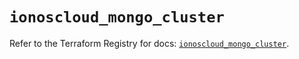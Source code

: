 # `ionoscloud_mongo_cluster`

Refer to the Terraform Registry for docs: [`ionoscloud_mongo_cluster`](https://registry.terraform.io/providers/ionos-cloud/ionoscloud/6.7.4/docs/resources/mongo_cluster).

